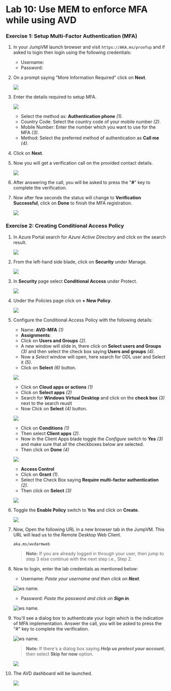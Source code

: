 # Lab 10: Use MEM to enforce MFA while using AVD

### Exercise 1: Setup Multi-Factor Authentication (MFA)

1. In your JumpVM launch browser and visit `https://AKA.ms/proofup` and if asked to login then login using the following credentials:

   - Username: **<inject key="AzureAdUserEmail" />**
   - Password: **<inject key="AzureAdUserPassword" />**
  
2. On a prompt saying "More Information Required" click on **Next**.

   ![](media/avdv210.png)
  
3. Enter the details required to setup MFA.

   ![](media/avdv211.png)

   - Select the method as: **Authentication phone** *(1)*.
   - Country Code: Select the country code of your mobile number *(2)*.
   - Mobile Number: Enter the number which you want to use for the MFA *(3)*.
   - Method: Select the preferred method of authentication as **Call me** *(4)*.

4. Click on **Next**.

5. Now you will get a verification call on the provided contact details.

   ![](media/avdv212.png)
  
6. After answering the call, you will be asked to press the "**#**" key to complete the verification.

7. Now after few seconds the status will change to **Verification Successful**, click on **Done** to finish the MFA registration.

   ![](media/avdv213.png)
  
### Exercise 2: Creating Conditional Access Policy

1. In Azure Portal search for *Azure Active Directory* and click on the search result.

   ![](media/avdv21.png)
  
2. From the left-hand side blade, click on **Security** under Manage.

   ![](media/avdv22.png)
  
3. In **Security** page select **Conditional Access** under Protect.

   ![](media/avdv23.png)
  
4. Under the Policies page click on **+ New Policy**.

   ![](media/avdv24.png)

5. Configure the Conditional Access Policy with the following details:

   - Name: **AVD-MFA** *(1)*
   - **Assignments**:
   - Click on **Users and Groups** *(2)*.
   - A new window will slide in, there click on **Select users and Groups** *(3)* and then select the check box saying **Users and groups** *(4)*.
   - Now a *Select* window will open, here search for ODL user and Select it *(5)*.
   - Click on **Select** *(6)* button.
   
   ![](media/avdv25.png)
   
   - Click on **Cloud apps or actions** *(1)*
   - Click on **Select apps** *(2)*
   - Search for **Windows Virtual Desktop** and click on the **check box** *(3)* next to the search reuslt
   - Now Click on **Select** *(4)* button.

   ![](media/avdv26.png)
  
   - Click on **Conditions** *(1)*
   - Then select **Client apps** *(2)*.
   - Now in the Client Apps blade toggle the *Configure* switch to **Yes** *(3)* and make sure that all the checkboxes below are selected.
   - Then click on **Done** *(4)*

   ![](media/avdv27.png)
  
   - **Access Control**
   - Click on **Grant** *(1)*.
   - Select the Check Box saying **Require multi-factor authentication** *(2)*.
   - Then click on **Select** *(3)*

   ![](media/avdv28.png)
   
6. Toggle the **Enable Policy** switch to **Yes** and click on **Create**.

   ![](media/avdv29.png)
  
7. Now, Open the following URL in a new browser tab in the JumpVM. This URL will lead us to the Remote Desktop Web Client.

   ``` 
   aka.ms/wvdarmweb 
   ``` 

   >**Note:** If you are already logged in through your user, then jump to step 3 else continue with the next step i.e., Step 2.

8. Now to login, enter the lab credentials as mentioned below:

   - Username: *Paste your username* **<inject key="AzureAdUserEmail" />** *and then click on **Next**.*
   
   ![ws name.](media/95.png)

   - Password: *Paste the password* **<inject key="AzureAdUserPassword" />** *and click on **Sign in**.*

   ![ws name.](media/96.png)
   
9. You'll see a dialog box to authenticate your login which is the indication of MFA implementation. Answer the call, you will be asked to press the "#" key to complete the verification.

   ![ws name.](media/2avd54.png)

   >**Note:** If there's a dialog box saying ***Help us protect your account***, then select **Skip for now** option.

   ![](media/login.png)
   
10. The AVD dashboard will be launched. 

    ![](media/2avd55.png)
